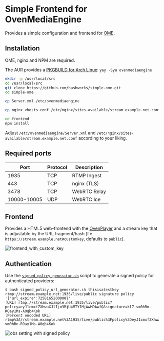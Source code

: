 # Simple Frontend for OvenMediaEngine

Provides a simple configuration and frontend for [OME](https://github.com/AirenSoft/OvenMediaEngine).

## Installation

OME, nginx and NPM are required.

The AUR provides a [PKGBUILD for Arch Linux](https://aur.archlinux.org/packages/ovenmediaengine): `yay -Syu ovenmediaengine`

```bash
mkdir -p /usr/local/src
cd /usr/local/src
git clone https://github.com/hashworks/simple-ome.git
cd simple-ome

cp Server.xml /etc/ovenmediaengine

cp nginx_vhosts.conf /etc/nginx/sites-available/stream.example.net.conf

cd frontend
npm install
```

Adjust `/etc/ovenmediaengine/Server.xml` and `/etc/nginx/sites-available/stream.example.net.conf` according to your liking.

## Required ports

| Port        | Protocol | Description            |
| ----------- | -------- | ---------------------- |
| 1935        | TCP      | RTMP Ingest            |
| 443         | TCP      | nginx (TLS)            |
| 3478        | TCP      | WebRTC Relay           |
| 10000-10005 | UDP      | WebRTC Ice             |

## Frontend

Provides a HTML5 web-frontend with the [OvenPlayer](https://github.com/AirenSoft/OvenPlayer) and a stream key that is adjustable by the URL fragment/hash (f.e. `https://stream.example.net#customkey`, defaults to `public`).

![frontend_with_custom_key](.images/frontend_with_custom_key.png)

## Authentication

Use the [`signed_policy_generator.sh`](https://github.com/AirenSoft/OvenMediaEngine/blob/master/misc/signed_policy_url_generator.sh) script to generate a signed policy for authenticated providers:

```
$ bash signed_policy_url_generator.sh thisisatestkey rtmp://stream.example.net:1935/live/public signature policy '{"url_expire":7258165200000}'
[URL] rtmp://stream.example.net:1935/live/public?policy=eyJ1cmxfZXhwaXJlIjo3MjU4MTY1MjAwMDAwfQ&signature=kl7-vm0hRn-ROay1Ms-A0qb4Kok
[Percent encoded URL] rtmp%3A//stream.example.net%3A1935/live/public%3Fpolicy%3DeyJ1cmxfZXhwaXJlIjo3MjU4MTY1MjAwMDAwfQ%26signature%3Dkl7-vm0hRn-ROay1Ms-A0qb4Kok
```

![obs setting with signed policy](.images/obs_setting_with_signed_policy.png)
